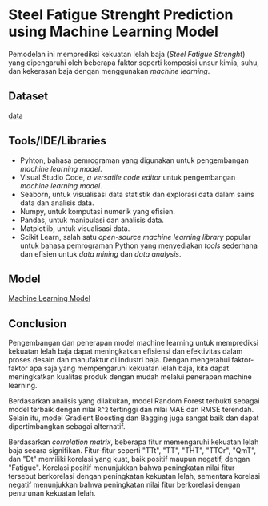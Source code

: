 
# Steel Fatigue Strenght Prediction using Machine Learning Model

Pemodelan ini memprediksi kekuatan lelah baja (*Steel Fatigue Strenght*) yang dipengaruhi oleh beberapa faktor seperti komposisi unsur kimia, suhu, dan kekerasan baja dengan menggunakan *machine learning*.


## Dataset

[data](https://github.com/alhadidmhmd/Steel_Fatigue_Prediction/blob/main/data.csv)
## Tools/IDE/Libraries

- Pyhton, bahasa pemrograman yang digunakan untuk pengembangan *machine learning model*.
- Visual Studio Code, *a versatile code editor* untuk pengembangan *machine learning model*.
- Seaborn, untuk visualisasi data statistik dan explorasi data dalam sains data dan analisis data.
- Numpy, untuk komputasi numerik yang efisien.
- Pandas, untuk manipulasi dan analisis data.
- Matplotlib, untuk visualisasi data.
- Scikit Learn, salah satu *open-source machine learning library* popular untuk bahasa pemrograman Python yang menyediakan *tools* sederhana dan efisien untuk *data mining* dan *data analysis*.
## Model

[Machine Learning Model](https://github.com/alhadidmhmd/Steel_Fatigue_Prediction/blob/main/Model.ipynb)
## Conclusion

Pengembangan dan penerapan model machine learning untuk memprediksi kekuatan lelah baja dapat meningkatkan efisiensi dan efektivitas dalam proses desain dan manufaktur di industri baja. Dengan mengetahui faktor-faktor apa saja yang mempengaruhi kekuatan lelah baja, kita dapat meningkatkan kualitas produk dengan mudah melalui penerapan machine learning.

Berdasarkan analisis yang dilakukan, model Random Forest terbukti sebagai model terbaik dengan nilai `R^2` tertinggi dan nilai MAE dan RMSE terendah. Selain itu, model Gradient Boosting dan Bagging juga sangat baik dan dapat dipertimbangkan sebagai alternatif.

Berdasarkan *correlation matrix*, beberapa fitur memengaruhi kekuatan lelah baja secara signifikan. Fitur-fitur seperti "TTt", "TT", "THT", "TTCr", "QmT", dan "Dt" memiliki korelasi yang kuat, baik positif maupun negatif, dengan "Fatigue". Korelasi positif menunjukkan bahwa peningkatan nilai fitur tersebut berkorelasi dengan peningkatan kekuatan lelah, sementara korelasi negatif menunjukkan bahwa peningkatan nilai fitur berkorelasi dengan penurunan kekuatan lelah.